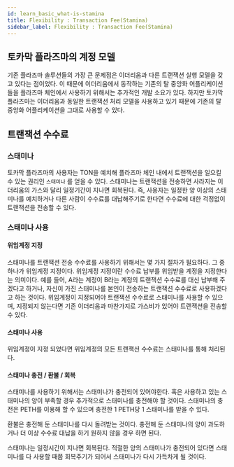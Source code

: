 ```yaml
---
id: learn_basic_what-is-stamina
title: Flexibility : Transaction Fee(Stamina)
sidebar_label: Flexibility : Transaction Fee(Stamina)
---
```


## 토카막 플라즈마의 계정 모델
기존 플라즈마 솔루션들의 가장 큰 문제점은 이더리움과 다른 트랜잭션 실행 모델을 갖고 있다는 점이었다. 이 때문에 이더리움에서 동작하는 기존의 탈 중앙화 어플리케이션들을 플라즈마 체인에서 사용하기 위해서는 추가적인 개발 소요가 있다. 하지만 토카막 플라즈마는 이더리움과 동일한 트랜잭션 처리 모델을 사용하고 있기 때문에 기존의 탈 중앙화 어플리케이션을 그대로 사용할 수 있다.

## 트랜잭션 수수료

### 스태미나
토카막 플라즈마의 사용자는 TON을 예치해 플라즈마 체인 내에서 트랜잭션을 일으킬 수 있는 권리인 `스태미나` 를 얻을 수 있다. 스태미나는 트랜잭션을 전송하면 사라지는 이더리움의 가스와 달리 일정기간이 지나면 회복된다. 즉, 사용자는 일정한 양 이상의 스태미나를 예치하거나 다른 사람이 수수료를 대납해주기로 한다면 수수료에 대한 걱정없이 트랜잭션을 전송할 수 있다.

### 스태미나 사용

#### 위임계정 지정
스태미나를 트랜잭션 전송 수수료를 사용하기 위해서는 몇 가지 절차가 필요하다. 그 중 하나가 위임계정 지정이다. 위임계정 지정이란 수수료 납부를 위임받을 계정을 지정한다는 의미이다. 예를 들어, A라는 계정이 B라는 계정의 트랜잭션 수수료를 대신 납부해 주겠다고 하거나, 자신이 가진 스태미나를 본인이 전송하는 트랜잭션 수수료로 사용하겠다고 하는 것이다. 위임계정이 지정되어야 트랜잭션 수수료로 스태미나를 사용할 수 있으며, 지정되지 않는다면 기존 이더리움과 마찬가지로 가스비가 있어야 트랜잭션을 전송할 수 있다.

#### 스태미나 사용

위임계정이 지정 되었다면 위임계정의 모든 트랜잭션 수수료는 스태미나를 통해 처리된다.

#### 스태미나 충전 / 환불 / 회복

스태미나를 사용하기 위해서는 스태미나가 충전되어 있어야한다. 혹은 사용하고 있는 스태미나의 양이 부족할 경우 추가적으로 스태미나를 충전해야 할 것이다. 스태미나의 충전은 PETH를 이용해 할 수 있으며 충전한 1 PETH당 1 스태미나를 받을 수 있다.  

환불은 충전해 둔 스태미나를 다시 돌려받는 것이다. 충전해 둔 스태미나의 양이 과도하거나 더 이상 수수료 대납을 하기 원하지 않을 경우 하면 된다.

스태미나는 일정시간이 지나면 회복된다. 적절한 양의 스태미나가 충전되어 있다면 스태미나를 다 사용할 때쯤  회복주기가 되어서 스태미나가 다시 가득차게 될 것이다.

